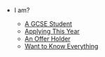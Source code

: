 
* I am?

  * [A GCSE Student](/profile_1/README.md)
  * [Applying This Year](/profile_2/README.md)
  * [An Offer Holder](/profile_3/README.md)
  * [Want to Know Everything](/)
